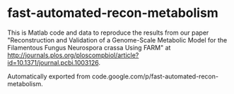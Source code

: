 # fast-automated-recon-metabolism
This is Matlab code and data to reproduce the results from our paper "Reconstruction and Validation of a Genome-Scale Metabolic Model for the Filamentous Fungus Neurospora crassa Using FARM" at http://journals.plos.org/ploscompbiol/article?id=10.1371/journal.pcbi.1003126.

Automatically exported from code.google.com/p/fast-automated-recon-metabolism.
